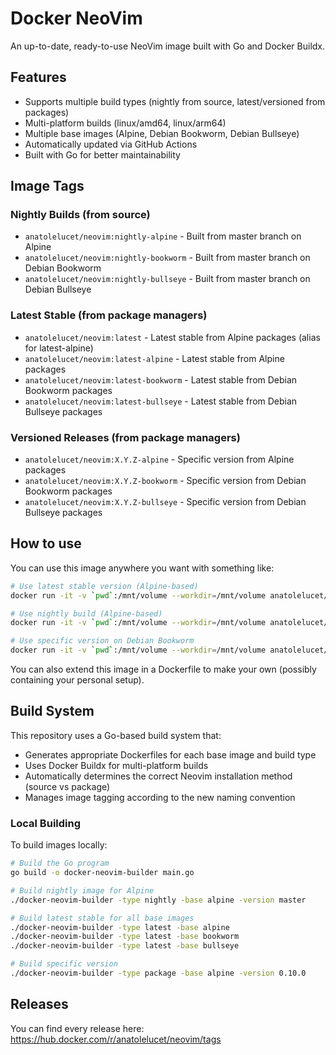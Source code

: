 # Docker NeoVim

An up-to-date, ready-to-use NeoVim image built with Go and Docker Buildx.

## Features

- Supports multiple build types (nightly from source, latest/versioned from packages)
- Multi-platform builds (linux/amd64, linux/arm64)
- Multiple base images (Alpine, Debian Bookworm, Debian Bullseye)
- Automatically updated via GitHub Actions
- Built with Go for better maintainability

## Image Tags

### Nightly Builds (from source)
- `anatolelucet/neovim:nightly-alpine` - Built from master branch on Alpine
- `anatolelucet/neovim:nightly-bookworm` - Built from master branch on Debian Bookworm
- `anatolelucet/neovim:nightly-bullseye` - Built from master branch on Debian Bullseye

### Latest Stable (from package managers)
- `anatolelucet/neovim:latest` - Latest stable from Alpine packages (alias for latest-alpine)
- `anatolelucet/neovim:latest-alpine` - Latest stable from Alpine packages
- `anatolelucet/neovim:latest-bookworm` - Latest stable from Debian Bookworm packages
- `anatolelucet/neovim:latest-bullseye` - Latest stable from Debian Bullseye packages

### Versioned Releases (from package managers)
- `anatolelucet/neovim:X.Y.Z-alpine` - Specific version from Alpine packages
- `anatolelucet/neovim:X.Y.Z-bookworm` - Specific version from Debian Bookworm packages
- `anatolelucet/neovim:X.Y.Z-bullseye` - Specific version from Debian Bullseye packages

## How to use

You can use this image anywhere you want with something like:
```bash
# Use latest stable version (Alpine-based)
docker run -it -v `pwd`:/mnt/volume --workdir=/mnt/volume anatolelucet/neovim:latest

# Use nightly build (Alpine-based)
docker run -it -v `pwd`:/mnt/volume --workdir=/mnt/volume anatolelucet/neovim:nightly-alpine

# Use specific version on Debian Bookworm
docker run -it -v `pwd`:/mnt/volume --workdir=/mnt/volume anatolelucet/neovim:0.10.0-bookworm
```

You can also extend this image in a Dockerfile to make your own (possibly containing your personal setup).

## Build System

This repository uses a Go-based build system that:
- Generates appropriate Dockerfiles for each base image and build type
- Uses Docker Buildx for multi-platform builds
- Automatically determines the correct Neovim installation method (source vs package)
- Manages image tagging according to the new naming convention

### Local Building

To build images locally:

```bash
# Build the Go program
go build -o docker-neovim-builder main.go

# Build nightly image for Alpine
./docker-neovim-builder -type nightly -base alpine -version master

# Build latest stable for all base images
./docker-neovim-builder -type latest -base alpine
./docker-neovim-builder -type latest -base bookworm
./docker-neovim-builder -type latest -base bullseye

# Build specific version
./docker-neovim-builder -type package -base alpine -version 0.10.0
```

## Releases

You can find every release here: https://hub.docker.com/r/anatolelucet/neovim/tags

